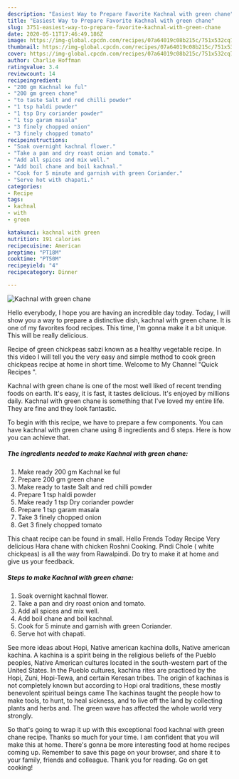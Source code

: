 ```yaml
---
description: "Easiest Way to Prepare Favorite Kachnal with green chane"
title: "Easiest Way to Prepare Favorite Kachnal with green chane"
slug: 3751-easiest-way-to-prepare-favorite-kachnal-with-green-chane
date: 2020-05-11T17:46:49.186Z
image: https://img-global.cpcdn.com/recipes/07a64019c08b215c/751x532cq70/kachnal-with-green-chane-recipe-main-photo.jpg
thumbnail: https://img-global.cpcdn.com/recipes/07a64019c08b215c/751x532cq70/kachnal-with-green-chane-recipe-main-photo.jpg
cover: https://img-global.cpcdn.com/recipes/07a64019c08b215c/751x532cq70/kachnal-with-green-chane-recipe-main-photo.jpg
author: Charlie Hoffman
ratingvalue: 3.4
reviewcount: 14
recipeingredient:
- "200 gm Kachnal ke ful"
- "200 gm green chane"
- "to taste Salt and red chilli powder"
- "1 tsp haldi powder"
- "1 tsp Dry coriander powder"
- "1 tsp garam masala"
- "3 finely chopped onion"
- "3 finely chopped tomato"
recipeinstructions:
- "Soak overnight kachnal flower."
- "Take a pan and dry roast onion and tomato."
- "Add all spices and mix well."
- "Add boil chane and boil kachnal."
- "Cook for 5 minute and garnish with green Coriander."
- "Serve hot with chapati."
categories:
- Recipe
tags:
- kachnal
- with
- green

katakunci: kachnal with green 
nutrition: 191 calories
recipecuisine: American
preptime: "PT18M"
cooktime: "PT50M"
recipeyield: "4"
recipecategory: Dinner

---
```



![Kachnal with green chane](https://img-global.cpcdn.com/recipes/07a64019c08b215c/751x532cq70/kachnal-with-green-chane-recipe-main-photo.jpg)

Hello everybody, I hope you are having an incredible day today. Today, I will show you a way to prepare a distinctive dish, kachnal with green chane. It is one of my favorites food recipes. This time, I'm gonna make it a bit unique. This will be really delicious.

Recipe of green chickpeas sabzi known as a healthy vegetable recipe. In this video I will tell you the very easy and simple method to cook green chickpeas recipe at home in short time. Welcome to My Channel &#34;Quick Recipes &#34;.

Kachnal with green chane is one of the most well liked of recent trending foods on earth. It's easy, it is fast, it tastes delicious. It's enjoyed by millions daily. Kachnal with green chane is something that I've loved my entire life. They are fine and they look fantastic.


To begin with this recipe, we have to prepare a few components. You can have kachnal with green chane using 8 ingredients and 6 steps. Here is how you can achieve that.

<!--inarticleads1-->

##### The ingredients needed to make Kachnal with green chane:

1. Make ready 200 gm Kachnal ke ful
1. Prepare 200 gm green chane
1. Make ready to taste Salt and red chilli powder
1. Prepare 1 tsp haldi powder
1. Make ready 1 tsp Dry coriander powder
1. Prepare 1 tsp garam masala
1. Take 3 finely chopped onion
1. Get 3 finely chopped tomato


This chaat recipe can be found in small. Hello Frends Today Recipe Very delicious Hara chane with chicken Roshni Cooking. Pindi Chole ( white chickpeas) is all the way from Rawalpindi. Do try to make it at home and give us your feedback. 

<!--inarticleads2-->

##### Steps to make Kachnal with green chane:

1. Soak overnight kachnal flower.
1. Take a pan and dry roast onion and tomato.
1. Add all spices and mix well.
1. Add boil chane and boil kachnal.
1. Cook for 5 minute and garnish with green Coriander.
1. Serve hot with chapati.


See more ideas about Hopi, Native american kachina dolls, Native american kachina. A kachina is a spirit being in the religious beliefs of the Pueblo peoples, Native American cultures located in the south-western part of the United States. In the Pueblo cultures, kachina rites are practiced by the Hopi, Zuni, Hopi-Tewa, and certain Keresan tribes. The origin of kachinas is not completely known but according to Hopi oral traditions, these mostly benevolent spiritual beings came The kachinas taught the people how to make tools, to hunt, to heal sickness, and to live off the land by collecting plants and herbs and. The green wave has affected the whole world very strongly. 

So that's going to wrap it up with this exceptional food kachnal with green chane recipe. Thanks so much for your time. I am confident that you will make this at home. There's gonna be more interesting food at home recipes coming up. Remember to save this page on your browser, and share it to your family, friends and colleague. Thank you for reading. Go on get cooking!
